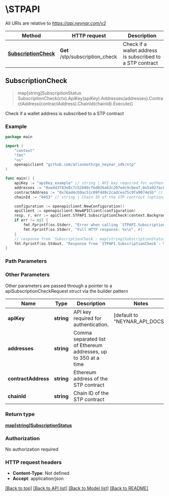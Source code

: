 # \STPAPI

All URIs are relative to *https://api.neynar.com/v2*

| Method                                               | HTTP request                    | Description                                               |
| ---------------------------------------------------- | ------------------------------- | --------------------------------------------------------- |
| [**SubscriptionCheck**](STPAPI.md#SubscriptionCheck) | **Get** /stp/subscription_check | Check if a wallet address is subscribed to a STP contract |

## SubscriptionCheck

> map[string]SubscriptionStatus SubscriptionCheck(ctx).ApiKey(apiKey).Addresses(addresses).ContractAddress(contractAddress).ChainId(chainId).Execute()

Check if a wallet address is subscribed to a STP contract

### Example

```go
package main

import (
	"context"
	"fmt"
	"os"
	openapiclient "github.com/atlasmoth/go_neynar_sdk/stp"
)

func main() {
	apiKey := "apiKey_example" // string | API key required for authentication. (optional) (default to "NEYNAR_API_DOCS")
	addresses := "0xedd3783e8c7c52b80cfbd026a63c207edc9cbee7,0x5a927ac639636e534b678e81768ca19e2c6280b7" // string | Comma separated list of Ethereum addresses, up to 350 at a time (optional)
	contractAddress := "0x76ad4cb9ac51c09f4d9c2cadcea75c9fa9074e5b" // string | Ethereum address of the STP contract (optional)
	chainId := "8453" // string | Chain ID of the STP contract (optional)

	configuration := openapiclient.NewConfiguration()
	apiClient := openapiclient.NewAPIClient(configuration)
	resp, r, err := apiClient.STPAPI.SubscriptionCheck(context.Background()).ApiKey(apiKey).Addresses(addresses).ContractAddress(contractAddress).ChainId(chainId).Execute()
	if err != nil {
		fmt.Fprintf(os.Stderr, "Error when calling `STPAPI.SubscriptionCheck``: %v\n", err)
		fmt.Fprintf(os.Stderr, "Full HTTP response: %v\n", r)
	}
	// response from `SubscriptionCheck`: map[string]SubscriptionStatus
	fmt.Fprintf(os.Stdout, "Response from `STPAPI.SubscriptionCheck`: %v\n", resp)
}
```

### Path Parameters

### Other Parameters

Other parameters are passed through a pointer to a apiSubscriptionCheckRequest struct via the builder pattern

| Name                | Type       | Description                                                     | Notes                                    |
| ------------------- | ---------- | --------------------------------------------------------------- | ---------------------------------------- |
| **apiKey**          | **string** | API key required for authentication.                            | [default to &quot;NEYNAR_API_DOCS&quot;] |
| **addresses**       | **string** | Comma separated list of Ethereum addresses, up to 350 at a time |
| **contractAddress** | **string** | Ethereum address of the STP contract                            |
| **chainId**         | **string** | Chain ID of the STP contract                                    |

### Return type

[**map[string]SubscriptionStatus**](SubscriptionStatus.md)

### Authorization

No authorization required

### HTTP request headers

- **Content-Type**: Not defined
- **Accept**: application/json

[[Back to top]](#) [[Back to API list]](../README.md#documentation-for-api-endpoints)
[[Back to Model list]](../README.md#documentation-for-models)
[[Back to README]](../README.md)
